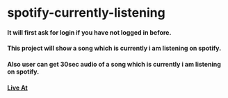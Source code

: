 # spotify-currently-listening

#### It will first ask for login if you have not logged in before.

#### This project will show a song which is currently i am listening on spotify.

#### Also user can get 30sec audio of a song which is currently i am listening on spotify.

#### <a href="https://spotify-currently-listening.herokuapp.com/currentsong">Live At</a>